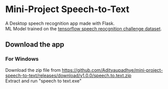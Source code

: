 # Mini-Project Speech-to-Text

A Desktop speech recognition app made with Flask.
<br>ML Model trained on the <a href="https://www.kaggle.com/c/tensorflow-speech-recognition-challenge/data">tensorflow speech reocgnition challenge dataset</a>.

## Download the app
### For Windows
Download the zip file from https://github.com/Adityaupadhye/mini-project-speech-to-text/releases/download/v1.0.0/speech.to.text.zip
<br>Extract and run "speech to text.exe"
